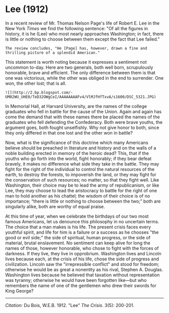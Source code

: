 # Lee (1912)

In a recent review of Mr. Thomas Nelson Page's life of Robert E. Lee in the New York *Times* we find the following sentence: "Of all the figures in history, it is he (Lee) who most nearly approaches Washington; in fact, there is little or nothing to choose between them except the fact that Lee failed."
```{margin}
The review concludes, "He [Page] has, however, drawn a fine and thrilling picture of a splendid American."
```

This statement is worth noting because it expresses a sentiment not uncommon to-day. Here are two gen­erals, both well born, scrupulously honorable, brave and efficient. The only difference between them is that one was victorious, while the other was obliged in the end to surrender. One won, the other lost; that is all.

```{margin}
![](http://2.bp.blogspot.com/-UM02WU_UHE0/TeD32OWgCeI/AAAAAAAAFv4/VlMJfHfTxvA/s1600/DSC_5321.JPG)
```
In Memorial Hall, at Harvard University, are the names of the college graduates who fell in battle for the cause of the Union. Again and again has come the demand that with these names there be placed the names of the graduates who fell defending the Confederacy. Both were brave youths, the argument goes, both fought unselfishly. Why not give honor to both, since they only differed in that one lost and the other won in battle?

Now, what is the significance of this doctrine which many Americans believe should be preached in literature and history and on the walls of a noble building erected in memory of the heroic dead? This, that if the youths who go forth into the world, fight honorably; if they bear defeat bravely, it makes no difference what side they take in the battle. They may fight for the right of the individual to control the natural resources of the earth, to destroy the forests, to impoverish the land, or they may fight for the conservation of such resources; no matter, so that they fight well. Like Washington, their choice may be to lead the army of republicanism, or like Lee, they may choose to lead the aristocracy to battle for the right of one man to hold another as his chattel; the wisdom of their choice is of no importance; “there is little or nothing to choose between the two;” both are singularly alike, both are worthy of equal praise.

At this time of year, when we celebrate the birthdays of our two most famous Americans, let us denounce this philosophy in no uncertain terms. The choice that a man makes is his life. The present crisis faces every youthful spirit, and life for him is a failure or a success as he chooses "the good or evil side;" the side of spiritual, human progress, or the side of material, brutal enslavement. No sentiment can keep alive for long the names of those, however honorable, who chose to fight with the forces of darkness. If they live, they live in opprobrium. Washington lives and Lincoln lives because each, at the crisis of his life, chose the side of progress and civilization. Lincoln saw the "irrepressible conflict" and stood for freedom; otherwise he would be as great a nonentity as his rival, Stephen A. Douglas. Washington lives because he believed that taxation without representation was tyranny; otherwise he would have been forgotten like—but who remembers the name of one of the gentlemen who drew their swords for King George?


_________________
*Citation:* Du Bois, W.E.B. 1912. "Lee" *The Crisis*. 3(5): 200-201.
